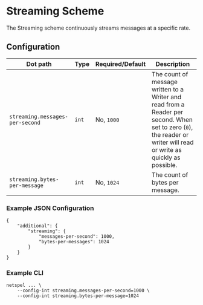 # Streaming Scheme

The Streaming scheme continuously streams messages at a specific rate.

## Configuration

 Dot path | Type | Required/Default | Description
 ---|---|---|---
 `streaming.messages-per-second` | `int` | No, `1000` | The count of message written to a Writer and read from a Reader per second. When set to zero (`0`), the reader or writer will read or write as quickly as possible.
 `streaming.bytes-per-message` | `int` | No, `1024` | The count of bytes per message.

### Example JSON Configuration

```
{
    "additional": {
        "streaming": {
            "messages-per-second": 1000,
            "bytes-per-messages": 1024
        }
    }
}
```

### Example CLI

```
netspel ... \
    --config-int streaming.messages-per-second=1000 \
    --config-int streaming.bytes-per-message=1024
